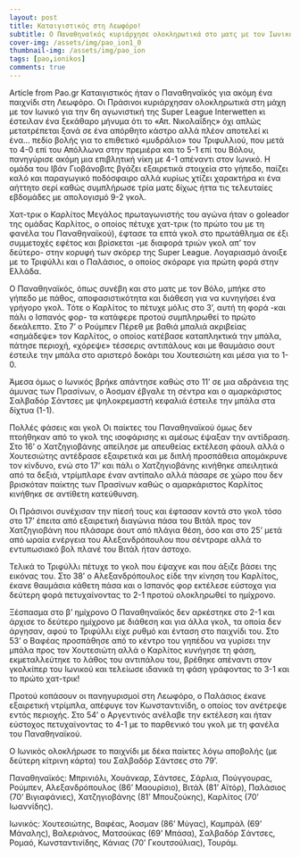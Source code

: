 ```yaml
---
layout: post
title: Καταιγιστικός στη Λεωφόρο!
subtitle: Ο Παναθηναϊκός κυριάρχησε ολοκληρωτικά στο ματς με τον Ιωνικό επικρατώντας 4-1
cover-img: /assets/img/pao_ion1_0
thumbnail-img: /assets/img/pao_ion
tags: [pao,ionikos]
comments: true
---
```

Article from Pao.gr 
Καταιγιστικός ήταν ο Παναθηναϊκός για ακόμη ένα παιχνίδι στη Λεωφόρο. Οι Πράσινοι κυριάρχησαν ολοκληρωτικά στη μάχη με τον Ιωνικό για την 6η αγωνιστική της Super League Interwetten κι έστειλαν ένα ξεκάθαρο μήνυμα ότι το «Απ. Νικολαΐδης» όχι απλώς μετατρέπεται ξανά σε ένα απόρθητο κάστρο αλλά πλέον αποτελεί κι ένα… πεδίο βολής για το επιθετικό «μυδράλιο» του Τριφυλλιού, που μετά το 4-0 επί του Απόλλωνα στην πρεμιέρα και το 5-1 επί του Βόλου, πανηγύρισε ακόμη μια επιβλητική νίκη με 4-1 απέναντι στον Ιωνικό. Η ομάδα του Ιβάν Γιοβάνοβιτς βγάζει εξαιρετικά στοιχεία στο γήπεδο, παίζει καλό και παραγωγικό ποδόσφαιρο αλλά κυρίως χτίζει χαρακτήρα κι ένα αήττητο σερί καθώς συμπλήρωσε τρία ματς δίχως ήττα τις τελευταίες εβδομάδες με απολογισμό 9-2 γκολ.

Χατ-τρικ ο Καρλίτος
Μεγάλος πρωταγωνιστής του αγώνα ήταν ο goleador της ομάδας Καρλίτος, ο οποίος πέτυχε χατ-τρικ (το πρώτο του με τη φανέλα του Παναθηναϊκού), έφτασε τα επτά γκολ στο πρωτάθλημα σε έξι συμμετοχές εφέτος και βρίσκεται -με διαφορά τριών γκολ απ’ τον δεύτερο- στην κορυφή των σκόρερ της Super League. Λογαριασμό άνοιξε με το Τριφύλλι και ο Παλάσιος, ο οποίος σκόραρε για πρώτη φορά στην Ελλάδα.

Ο Παναθηναϊκός, όπως συνέβη και στο ματς με τον Βόλο, μπήκε στο γήπεδο με πάθος, αποφασιστικότητα και διάθεση για να κυνηγήσει ένα γρήγορο γκολ. Τότε ο Καρλίτος το πέτυχε μόλις στο 3’, αυτή τη φορά -και πάλι ο Ισπανός φορ- τα κατάφερε προτού συμπληρωθεί το πρώτο δεκάλεπτο. Στο 7’ ο Ρούμπεν Πέρεθ με βαθιά μπαλιά ακριβείας «σημάδεψε» τον Καρλίτος, ο οποίος κατέβασε καταπληκτικά την μπάλα, πάτησε περιοχή, «χόρεψε» τέσσερις αντιπάλους και με θαυμάσιο σουτ έστειλε την μπάλα στο αριστερό δοκάρι του Χουτεσιώτη και μέσα για το 1-0.

Άμεσα όμως ο Ιωνικός βρήκε απάντησε καθώς στο 11’ σε μια αδράνεια της άμυνας των Πρασίνων, ο Άοσμαν έβγαλε τη σέντρα και ο αμαρκάριστος Σαλβαδόρ Σάντσες με ψηλοκρεμαστή κεφαλιά έστειλε την μπάλα στα δίχτυα (1-1).

Πολλές φάσεις και γκολ
Οι παίκτες του Παναθηναϊκού όμως δεν πτοήθηκαν από το γκολ της ισοφάρισης κι αμέσως έψαξαν την αντίδραση. Στο 16’ ο Χατζηγιοβάνης απείλησε με απευθείας εκτέλεση φάουλ αλλά ο Χουτεσιώτης αντέδρασε εξαιρετικά και με διπλή προσπάθεια απομάκρυνε τον κίνδυνο, ενώ στο 17’ και πάλι ο Χατζηγιοβάνης κινήθηκε απειλητικά από τα δεξιά, ντρίμπλαρε έναν αντίπαλο αλλά πάσαρε σε χώρο που δεν βρισκόταν παίκτης των Πρασίνων καθώς ο αμαρκάριστος Καρλίτος κινήθηκε σε αντίθετη κατεύθυνση.

Οι Πράσινοι συνέχισαν την πίεσή τους και έφτασαν κοντά στο γκολ τόσο στο 17’ έπειτα από εξαιρετική διαγώνια πάσα του Βιτάλ προς τον Χατζηγιοβάνη που πλάσαρε άουτ από πλάγια θέση, όσο και στο 25’ μετά από ωραία ενέργεια του Αλεξανδρόπουλου που σέντραρε αλλά το εντυπωσιακό βολ πλανέ του Βιτάλ ήταν άστοχο.

Τελικά το Τριφύλλι πέτυχε το γκολ που έψαχνε και που άξιζε βάσει της εικόνας του. Στο 38’ ο Αλεξανδρόπουλος είδε την κίνηση του Καρλίτος, έκανε θαυμάσια κάθετη πάσα και ο Ισπανός φορ εκτέλεσε εύστοχα για δεύτερη φορά πετυχαίνοντας το 2-1 προτού ολοκληρωθεί το ημίχρονο.

Ξέσπασμα στο β’ ημίχρονο
Ο Παναθηναϊκός δεν αρκέστηκε στο 2-1 και άρχισε το δεύτερο ημίχρονο με διάθεση και για άλλα γκολ, τα οποία δεν άργησαν, αφού το Τριφύλλι είχε ρυθμό και ένταση στο παιχνίδι του. Στο 53’ ο Βαφέας προσπάθησε από το κέντρο του γηπέδου να γυρίσει την μπάλα προς τον Χουτεσιώτη αλλά ο Καρλίτος κυνήγησε τη φάση, εκμεταλλεύτηκε το λάθος του αντιπάλου του, βρέθηκε απέναντι στον γκολκίπερ του Ιωνικού και τελείωσε ιδανικά τη φάση γράφοντας το 3-1 και το πρώτο χατ-τρικ!

Προτού κοπάσουν οι πανηγυρισμοί στη Λεωφόρο, ο Παλάσιος έκανε εξαιρετική ντρίμπλα, απέφυγε τον Κωνσταντινίδη, ο οποίος τον ανέτρεψε εντός περιοχής. Στο 54’ ο Αργεντινός ανέλαβε την εκτέλεση και ήταν εύστοχος πετυχαίνοντας το 4-1 με το παρθενικό του γκολ με τη φανέλα του Παναθηναϊκού.

Ο Ιωνικός ολοκλήρωσε το παιχνίδι με δέκα παίκτες λόγω αποβολής (με δεύτερη κίτρινη κάρτα) του Σαλβαδόρ Σάντσες στο 79’.

Παναθηναϊκός: Μπρινιόλι, Χουάνκαρ, Σάντσες, Σάρλια, Πούγγουρας, Ρούμπεν, Αλεξανδρόπουλος (86’ Μαουρίσιο), Βιτάλ (81’ Αϊτόρ), Παλάσιος (70’ Βιγιαφάνιες), Χατζηγιοβάνης (81’ Μπουζούκης), Καρλίτος (70’ Ιωαννίδης).

Ιωνικός: Χουτεσιώτης, Βαφέας, Άοσμαν (86’ Μύγας), Καμπράλ (69’ Μάναλης), Βαλεριάνος, Ματσούκας (69’ Μπάσα), Σαλβαδόρ Σάντσες, Ρομαό, Κωνσταντινίδης, Κάνιας (70’ Γκουτσούλιας), Τουράμ.
